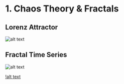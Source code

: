 # 1. Chaos Theory & Fractals

## Lorenz Attractor

![alt text](http://sdeevi.com/wp-content/uploads/2015/10/Lorenz_attractor31.jpg "Lorenz Attractor")

## Fractal Time Series
![alt text][fBM]

[fBM]: http://sdeevi.com/wp-content/uploads/2015/10/movie050.png "Fractal Time Series"

[!alt text](http://sdeevi.com/wp-content/uploads/2015/10/fBM.gif "Fractal Time Series 2")
